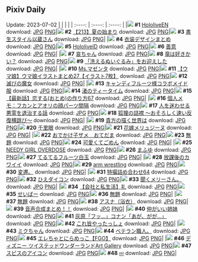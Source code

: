 ## Pixiv Daily
Update: 2023-07-02
|      |      |      |
| :----: | :----: | :----: |
|![](https://pixiv.microyu.workers.dev/c/240x480/img-master/img/2023/06/30/00/00/06/109457624_p0_master1200.jpg) **#1** [HololiveEN](https://www.pixiv.net/artworks/109457624) download: [JPG](https://pixiv.microyu.workers.dev/img-original/img/2023/06/30/00/00/06/109457624_p0.jpg) [PNG](https://pixiv.microyu.workers.dev/img-original/img/2023/06/30/00/00/06/109457624_p0.png)|![](https://pixiv.microyu.workers.dev/c/240x480/img-master/img/2023/06/30/19/30/13/109477808_p0_master1200.jpg) **#2** [【213】夏の始まり](https://www.pixiv.net/artworks/109477808) download: [JPG](https://pixiv.microyu.workers.dev/img-original/img/2023/06/30/19/30/13/109477808_p0.jpg) [PNG](https://pixiv.microyu.workers.dev/img-original/img/2023/06/30/19/30/13/109477808_p0.png)|![](https://pixiv.microyu.workers.dev/c/240x480/img-master/img/2023/07/01/00/01/07/109487415_p0_master1200.jpg) **#3** [書生スタイル以蔵さん](https://www.pixiv.net/artworks/109487415) download: [JPG](https://pixiv.microyu.workers.dev/img-original/img/2023/07/01/00/01/07/109487415_p0.jpg) [PNG](https://pixiv.microyu.workers.dev/img-original/img/2023/07/01/00/01/07/109487415_p0.png)|
|![](https://pixiv.microyu.workers.dev/c/240x480/img-master/img/2023/06/30/00/03/09/109457997_p0_master1200.jpg) **#4** [衣装デザインまとめ](https://www.pixiv.net/artworks/109457997) download: [JPG](https://pixiv.microyu.workers.dev/img-original/img/2023/06/30/00/03/09/109457997_p0.jpg) [PNG](https://pixiv.microyu.workers.dev/img-original/img/2023/06/30/00/03/09/109457997_p0.png)|![](https://pixiv.microyu.workers.dev/c/240x480/img-master/img/2023/07/01/00/00/05/109487179_p0_master1200.jpg) **#5** [HololiveID](https://www.pixiv.net/artworks/109487179) download: [JPG](https://pixiv.microyu.workers.dev/img-original/img/2023/07/01/00/00/05/109487179_p0.jpg) [PNG](https://pixiv.microyu.workers.dev/img-original/img/2023/07/01/00/00/05/109487179_p0.png)|![](https://pixiv.microyu.workers.dev/c/240x480/img-master/img/2023/06/30/19/12/44/109477319_p0_master1200.jpg) **#6** [善意](https://www.pixiv.net/artworks/109477319) download: [JPG](https://pixiv.microyu.workers.dev/img-original/img/2023/06/30/19/12/44/109477319_p0.jpg) [PNG](https://pixiv.microyu.workers.dev/img-original/img/2023/06/30/19/12/44/109477319_p0.png)|
|![](https://pixiv.microyu.workers.dev/c/240x480/img-master/img/2023/06/30/00/00/44/109457770_p0_master1200.jpg) **#7** [哀ちゃん](https://www.pixiv.net/artworks/109457770) download: [JPG](https://pixiv.microyu.workers.dev/img-original/img/2023/06/30/00/00/44/109457770_p0.jpg) [PNG](https://pixiv.microyu.workers.dev/img-original/img/2023/06/30/00/00/44/109457770_p0.png)|![](https://pixiv.microyu.workers.dev/c/240x480/img-master/img/2023/06/30/07/30/01/109465132_p0_master1200.jpg) **#8** [竜は好きかい？](https://www.pixiv.net/artworks/109465132) download: [JPG](https://pixiv.microyu.workers.dev/img-original/img/2023/06/30/07/30/01/109465132_p0.jpg) [PNG](https://pixiv.microyu.workers.dev/img-original/img/2023/06/30/07/30/01/109465132_p0.png)|![](https://pixiv.microyu.workers.dev/c/240x480/img-master/img/2023/06/30/19/52/44/109478413_p0_master1200.jpg) **#9** [「洗えるぬいぐるみ」をお迎えした](https://www.pixiv.net/artworks/109478413) download: [JPG](https://pixiv.microyu.workers.dev/img-original/img/2023/06/30/19/52/44/109478413_p0.jpg) [PNG](https://pixiv.microyu.workers.dev/img-original/img/2023/06/30/19/52/44/109478413_p0.png)|
|![](https://pixiv.microyu.workers.dev/c/240x480/img-master/img/2023/06/30/19/59/30/109478593_p0_master1200.jpg) **#10** [Ms.マゼンタ](https://www.pixiv.net/artworks/109478593) download: [JPG](https://pixiv.microyu.workers.dev/img-original/img/2023/06/30/19/59/30/109478593_p0.jpg) [PNG](https://pixiv.microyu.workers.dev/img-original/img/2023/06/30/19/59/30/109478593_p0.png)|![](https://pixiv.microyu.workers.dev/c/240x480/img-master/img/2023/06/30/00/02/46/109457971_p0_master1200.jpg) **#11** [【ウマ娘】ウマ娘イラストまとめ27【イラスト7枚】](https://www.pixiv.net/artworks/109457971) download: [JPG](https://pixiv.microyu.workers.dev/img-original/img/2023/06/30/00/02/46/109457971_p0.jpg) [PNG](https://pixiv.microyu.workers.dev/img-original/img/2023/06/30/00/02/46/109457971_p0.png)|![](https://pixiv.microyu.workers.dev/c/240x480/img-master/img/2023/06/30/00/00/03/109457609_p0_master1200.jpg) **#12** [滅びの魔女](https://www.pixiv.net/artworks/109457609) download: [JPG](https://pixiv.microyu.workers.dev/img-original/img/2023/06/30/00/00/03/109457609_p0.jpg) [PNG](https://pixiv.microyu.workers.dev/img-original/img/2023/06/30/00/00/03/109457609_p0.png)|
|![](https://pixiv.microyu.workers.dev/c/240x480/img-master/img/2023/06/30/00/03/37/109458022_p0_master1200.jpg) **#13** [キャンディフルーツ様コラボメイド服](https://www.pixiv.net/artworks/109458022) download: [JPG](https://pixiv.microyu.workers.dev/img-original/img/2023/06/30/00/03/37/109458022_p0.jpg) [PNG](https://pixiv.microyu.workers.dev/img-original/img/2023/06/30/00/03/37/109458022_p0.png)|![](https://pixiv.microyu.workers.dev/c/240x480/img-master/img/2023/06/30/17/11/03/109474234_p0_master1200.jpg) **#14** [渚のティータイム](https://www.pixiv.net/artworks/109474234) download: [JPG](https://pixiv.microyu.workers.dev/img-original/img/2023/06/30/17/11/03/109474234_p0.jpg) [PNG](https://pixiv.microyu.workers.dev/img-original/img/2023/06/30/17/11/03/109474234_p0.png)|![](https://pixiv.microyu.workers.dev/c/240x480/img-master/img/2023/06/30/12/30/47/109469521_p0_master1200.jpg) **#15** [【最新話】恋する(おとめ)の作り方67](https://www.pixiv.net/artworks/109469521) download: [JPG](https://pixiv.microyu.workers.dev/img-original/img/2023/06/30/12/30/47/109469521_p0.jpg) [PNG](https://pixiv.microyu.workers.dev/img-original/img/2023/06/30/12/30/47/109469521_p0.png)|
|![](https://pixiv.microyu.workers.dev/c/240x480/img-master/img/2023/07/01/07/00/09/109495009_p0_master1200.jpg) **#16** [個人メモ：フカンとアオリの顔パーツ間隔](https://www.pixiv.net/artworks/109495009) download: [JPG](https://pixiv.microyu.workers.dev/img-original/img/2023/07/01/07/00/09/109495009_p0.jpg) [PNG](https://pixiv.microyu.workers.dev/img-original/img/2023/07/01/07/00/09/109495009_p0.png)|![](https://pixiv.microyu.workers.dev/c/240x480/img-master/img/2023/06/30/00/05/37/109458101_p0_master1200.jpg) **#17** [人を迷わせる悪霊を退治する話](https://www.pixiv.net/artworks/109458101) download: [JPG](https://pixiv.microyu.workers.dev/img-original/img/2023/06/30/00/05/37/109458101_p0.jpg) [PNG](https://pixiv.microyu.workers.dev/img-original/img/2023/06/30/00/05/37/109458101_p0.png)|![](https://pixiv.microyu.workers.dev/c/240x480/img-master/img/2023/07/01/22/28/19/109517007_p0_master1200.jpg) **#18** [狐狸の詰襟 〜おそろしく速い反復横跳び～](https://www.pixiv.net/artworks/109517007) download: [JPG](https://pixiv.microyu.workers.dev/img-original/img/2023/07/01/22/28/19/109517007_p0.jpg) [PNG](https://pixiv.microyu.workers.dev/img-original/img/2023/07/01/22/28/19/109517007_p0.png)|
|![](https://pixiv.microyu.workers.dev/c/240x480/img-master/img/2023/06/30/20/20/43/109479306_p0_master1200.jpg) **#19** [貴方の描く世界は](https://www.pixiv.net/artworks/109479306) download: [JPG](https://pixiv.microyu.workers.dev/img-original/img/2023/06/30/20/20/43/109479306_p0.jpg) [PNG](https://pixiv.microyu.workers.dev/img-original/img/2023/06/30/20/20/43/109479306_p0.png)|![](https://pixiv.microyu.workers.dev/c/240x480/img-master/img/2023/06/30/07/17/19/109464969_p0_master1200.jpg) **#20** [千里眼](https://www.pixiv.net/artworks/109464969) download: [JPG](https://pixiv.microyu.workers.dev/img-original/img/2023/06/30/07/17/19/109464969_p0.jpg) [PNG](https://pixiv.microyu.workers.dev/img-original/img/2023/06/30/07/17/19/109464969_p0.png)|![](https://pixiv.microyu.workers.dev/c/240x480/img-master/img/2023/07/01/00/00/33/109487295_p0_master1200.jpg) **#21** [花嫁メリュジーヌ](https://www.pixiv.net/artworks/109487295) download: [JPG](https://pixiv.microyu.workers.dev/img-original/img/2023/07/01/00/00/33/109487295_p0.jpg) [PNG](https://pixiv.microyu.workers.dev/img-original/img/2023/07/01/00/00/33/109487295_p0.png)|
|![](https://pixiv.microyu.workers.dev/c/240x480/img-master/img/2023/06/30/00/26/45/109458831_p0_master1200.jpg) **#22** [おでかけ子ザメ　おてだま](https://www.pixiv.net/artworks/109458831) download: [JPG](https://pixiv.microyu.workers.dev/img-original/img/2023/06/30/00/26/45/109458831_p0.jpg) [PNG](https://pixiv.microyu.workers.dev/img-original/img/2023/06/30/00/26/45/109458831_p0.png)|![](https://pixiv.microyu.workers.dev/c/240x480/img-master/img/2023/07/01/00/09/12/109488079_p0_master1200.jpg) **#23** [無題](https://www.pixiv.net/artworks/109488079) download: [JPG](https://pixiv.microyu.workers.dev/img-original/img/2023/07/01/00/09/12/109488079_p0.jpg) [PNG](https://pixiv.microyu.workers.dev/img-original/img/2023/07/01/00/09/12/109488079_p0.png)|![](https://pixiv.microyu.workers.dev/c/240x480/img-master/img/2023/06/30/00/01/10/109457838_p0_master1200.jpg) **#24** [可愛くてごめん](https://www.pixiv.net/artworks/109457838) download: [JPG](https://pixiv.microyu.workers.dev/img-original/img/2023/06/30/00/01/10/109457838_p0.jpg) [PNG](https://pixiv.microyu.workers.dev/img-original/img/2023/06/30/00/01/10/109457838_p0.png)|
|![](https://pixiv.microyu.workers.dev/c/240x480/img-master/img/2023/06/30/18/54/52/109476733_p0_master1200.jpg) **#25** [NEEDY GIRL OVERDOSE](https://www.pixiv.net/artworks/109476733) download: [JPG](https://pixiv.microyu.workers.dev/img-original/img/2023/06/30/18/54/52/109476733_p0.jpg) [PNG](https://pixiv.microyu.workers.dev/img-original/img/2023/06/30/18/54/52/109476733_p0.png)|![](https://pixiv.microyu.workers.dev/c/240x480/img-master/img/2023/06/30/18/36/48/109476369_p0_master1200.jpg) **#26** [まふゆ](https://www.pixiv.net/artworks/109476369) download: [JPG](https://pixiv.microyu.workers.dev/img-original/img/2023/06/30/18/36/48/109476369_p0.jpg) [PNG](https://pixiv.microyu.workers.dev/img-original/img/2023/06/30/18/36/48/109476369_p0.png)|![](https://pixiv.microyu.workers.dev/c/240x480/img-master/img/2023/07/01/20/30/05/109512734_p0_master1200.jpg) **#27** [てるてるフルーツ白玉](https://www.pixiv.net/artworks/109512734) download: [JPG](https://pixiv.microyu.workers.dev/img-original/img/2023/07/01/20/30/05/109512734_p0.jpg) [PNG](https://pixiv.microyu.workers.dev/img-original/img/2023/07/01/20/30/05/109512734_p0.png)|
|![](https://pixiv.microyu.workers.dev/c/240x480/img-master/img/2023/06/30/20/22/35/109479363_p0_master1200.jpg) **#28** [放課後のカワイイ](https://www.pixiv.net/artworks/109479363) download: [JPG](https://pixiv.microyu.workers.dev/img-original/img/2023/06/30/20/22/35/109479363_p0.jpg) [PNG](https://pixiv.microyu.workers.dev/img-original/img/2023/06/30/20/22/35/109479363_p0.png)|![](https://pixiv.microyu.workers.dev/c/240x480/img-master/img/2023/06/30/22/50/18/109484517_p0_master1200.jpg) **#29** [arm wrestling](https://www.pixiv.net/artworks/109484517) download: [JPG](https://pixiv.microyu.workers.dev/img-original/img/2023/06/30/22/50/18/109484517_p0.jpg) [PNG](https://pixiv.microyu.workers.dev/img-original/img/2023/06/30/22/50/18/109484517_p0.png)|![](https://pixiv.microyu.workers.dev/c/240x480/img-master/img/2023/07/01/20/27/54/109511990_p0_master1200.jpg) **#30** [変遷。](https://www.pixiv.net/artworks/109511990) download: [JPG](https://pixiv.microyu.workers.dev/img-original/img/2023/07/01/20/27/54/109511990_p0.jpg) [PNG](https://pixiv.microyu.workers.dev/img-original/img/2023/07/01/20/27/54/109511990_p0.png)|
|![](https://pixiv.microyu.workers.dev/c/240x480/img-master/img/2023/06/30/19/57/20/109478540_p0_master1200.jpg) **#31** [特撮詰め合わせ64](https://www.pixiv.net/artworks/109478540) download: [JPG](https://pixiv.microyu.workers.dev/img-original/img/2023/06/30/19/57/20/109478540_p0.jpg) [PNG](https://pixiv.microyu.workers.dev/img-original/img/2023/06/30/19/57/20/109478540_p0.png)|![](https://pixiv.microyu.workers.dev/c/240x480/img-master/img/2023/06/30/00/00/44/109457769_p0_master1200.jpg) **#32** [ひえダイコン](https://www.pixiv.net/artworks/109457769) download: [JPG](https://pixiv.microyu.workers.dev/img-original/img/2023/06/30/00/00/44/109457769_p0.jpg) [PNG](https://pixiv.microyu.workers.dev/img-original/img/2023/06/30/00/00/44/109457769_p0.png)|![](https://pixiv.microyu.workers.dev/c/240x480/img-master/img/2023/06/30/16/35/48/109473434_p0_master1200.jpg) **#33** [聞くメリーさん。](https://www.pixiv.net/artworks/109473434) download: [JPG](https://pixiv.microyu.workers.dev/img-original/img/2023/06/30/16/35/48/109473434_p0.jpg) [PNG](https://pixiv.microyu.workers.dev/img-original/img/2023/06/30/16/35/48/109473434_p0.png)|
|![](https://pixiv.microyu.workers.dev/c/240x480/img-master/img/2023/07/01/15/26/15/109504601_p0_master1200.jpg) **#34** [【会社と私生活】礼](https://www.pixiv.net/artworks/109504601) download: [JPG](https://pixiv.microyu.workers.dev/img-original/img/2023/07/01/15/26/15/109504601_p0.jpg) [PNG](https://pixiv.microyu.workers.dev/img-original/img/2023/07/01/15/26/15/109504601_p0.png)|![](https://pixiv.microyu.workers.dev/c/240x480/img-master/img/2023/07/01/14/52/04/109503120_p0_master1200.jpg) **#35** [せいばー](https://www.pixiv.net/artworks/109503120) download: [JPG](https://pixiv.microyu.workers.dev/img-original/img/2023/07/01/14/52/04/109503120_p0.jpg) [PNG](https://pixiv.microyu.workers.dev/img-original/img/2023/07/01/14/52/04/109503120_p0.png)|![](https://pixiv.microyu.workers.dev/c/240x480/img-master/img/2023/06/30/21/22/27/109481350_p0_master1200.jpg) **#36** [無題](https://www.pixiv.net/artworks/109481350) download: [JPG](https://pixiv.microyu.workers.dev/img-original/img/2023/06/30/21/22/27/109481350_p0.jpg) [PNG](https://pixiv.microyu.workers.dev/img-original/img/2023/06/30/21/22/27/109481350_p0.png)|
|![](https://pixiv.microyu.workers.dev/c/240x480/img-master/img/2023/07/01/18/09/42/109508684_p0_master1200.jpg) **#37** [無題](https://www.pixiv.net/artworks/109508684) download: [JPG](https://pixiv.microyu.workers.dev/img-original/img/2023/07/01/18/09/42/109508684_p0.jpg) [PNG](https://pixiv.microyu.workers.dev/img-original/img/2023/07/01/18/09/42/109508684_p0.png)|![](https://pixiv.microyu.workers.dev/c/240x480/img-master/img/2023/06/30/14/56/09/109471821_p0_master1200.jpg) **#38** [アスナ（浴衣）](https://www.pixiv.net/artworks/109471821) download: [JPG](https://pixiv.microyu.workers.dev/img-original/img/2023/06/30/14/56/09/109471821_p0.jpg) [PNG](https://pixiv.microyu.workers.dev/img-original/img/2023/06/30/14/56/09/109471821_p0.png)|![](https://pixiv.microyu.workers.dev/c/240x480/img-master/img/2023/06/30/19/26/52/109477694_p0_master1200.jpg) **#39** [音声合成まとめ！！](https://www.pixiv.net/artworks/109477694) download: [JPG](https://pixiv.microyu.workers.dev/img-original/img/2023/06/30/19/26/52/109477694_p0.jpg) [PNG](https://pixiv.microyu.workers.dev/img-original/img/2023/06/30/19/26/52/109477694_p0.png)|
|![](https://pixiv.microyu.workers.dev/c/240x480/img-master/img/2023/07/01/00/01/14/109487437_p0_master1200.jpg) **#40** [仲がいい姉妹](https://www.pixiv.net/artworks/109487437) download: [JPG](https://pixiv.microyu.workers.dev/img-original/img/2023/07/01/00/01/14/109487437_p0.jpg) [PNG](https://pixiv.microyu.workers.dev/img-original/img/2023/07/01/00/01/14/109487437_p0.png)|![](https://pixiv.microyu.workers.dev/c/240x480/img-master/img/2023/06/30/12/01/45/109469039_p0_master1200.jpg) **#41** [灰原「フッ…」コナン「あが、がが…」](https://www.pixiv.net/artworks/109469039) download: [JPG](https://pixiv.microyu.workers.dev/img-original/img/2023/06/30/12/01/45/109469039_p0.jpg) [PNG](https://pixiv.microyu.workers.dev/img-original/img/2023/06/30/12/01/45/109469039_p0.png)|![](https://pixiv.microyu.workers.dev/c/240x480/img-master/img/2023/06/30/01/28/31/109460464_p0_master1200.jpg) **#42** [これ皆やったっしょ](https://www.pixiv.net/artworks/109460464) download: [JPG](https://pixiv.microyu.workers.dev/img-original/img/2023/06/30/01/28/31/109460464_p0.jpg) [PNG](https://pixiv.microyu.workers.dev/img-original/img/2023/06/30/01/28/31/109460464_p0.png)|
|![](https://pixiv.microyu.workers.dev/c/240x480/img-master/img/2023/06/30/16/56/40/109473905_p0_master1200.jpg) **#43** [ミクちゃん](https://www.pixiv.net/artworks/109473905) download: [JPG](https://pixiv.microyu.workers.dev/img-original/img/2023/06/30/16/56/40/109473905_p0.jpg) [PNG](https://pixiv.microyu.workers.dev/img-original/img/2023/06/30/16/56/40/109473905_p0.png)|![](https://pixiv.microyu.workers.dev/c/240x480/img-master/img/2023/06/30/23/39/34/109482953_p0_master1200.jpg) **#44** [ベテラン職人。](https://www.pixiv.net/artworks/109482953) download: [JPG](https://pixiv.microyu.workers.dev/img-original/img/2023/06/30/23/39/34/109482953_p0.jpg) [PNG](https://pixiv.microyu.workers.dev/img-original/img/2023/06/30/23/39/34/109482953_p0.png)|![](https://pixiv.microyu.workers.dev/c/240x480/img-master/img/2023/06/30/00/00/29/109457713_p0_master1200.jpg) **#45** [エレちゃとにらめっこ【FGO】](https://www.pixiv.net/artworks/109457713) download: [JPG](https://pixiv.microyu.workers.dev/img-original/img/2023/06/30/00/00/29/109457713_p0.jpg) [PNG](https://pixiv.microyu.workers.dev/img-original/img/2023/06/30/00/00/29/109457713_p0.png)|
|![](https://pixiv.microyu.workers.dev/c/240x480/img-master/img/2023/07/01/00/00/50/109487370_p0_master1200.jpg) **#46** [ディズニー ツイステッドワンダーランドArt Gallery](https://www.pixiv.net/artworks/109487370) download: [JPG](https://pixiv.microyu.workers.dev/img-original/img/2023/07/01/00/00/50/109487370_p0.jpg) [PNG](https://pixiv.microyu.workers.dev/img-original/img/2023/07/01/00/00/50/109487370_p0.png)|![](https://pixiv.microyu.workers.dev/c/240x480/img-master/img/2023/07/01/11/15/45/109499056_p0_master1200.jpg) **#47** [スピスのアイコン](https://www.pixiv.net/artworks/109499056) download: [JPG](https://pixiv.microyu.workers.dev/img-original/img/2023/07/01/11/15/45/109499056_p0.jpg) [PNG](https://pixiv.microyu.workers.dev/img-original/img/2023/07/01/11/15/45/109499056_p0.png)|![](https://pixiv.microyu.workers.dev/c/240x480/img-master/img/2023/06/30/00/20/30/109458640_p0_master1200.jpg) **#48** [💤](https://www.pixiv.net/artworks/109458640) download: [JPG](https://pixiv.microyu.workers.dev/img-original/img/2023/06/30/00/20/30/109458640_p0.jpg) [PNG](https://pixiv.microyu.workers.dev/img-original/img/2023/06/30/00/20/30/109458640_p0.png)|
